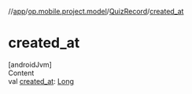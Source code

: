 //[app](../../../index.md)/[op.mobile.project.model](../index.md)/[QuizRecord](index.md)/[created_at](created_at.md)



# created_at  
[androidJvm]  
Content  
val [created_at](created_at.md): [Long](https://kotlinlang.org/api/latest/jvm/stdlib/kotlin/-long/index.html)  



